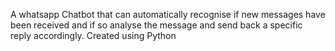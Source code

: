 A whatsapp Chatbot that can automatically recognise if new messages have been received and if so analyse the message and send back a specific reply accordingly. Created using Python
